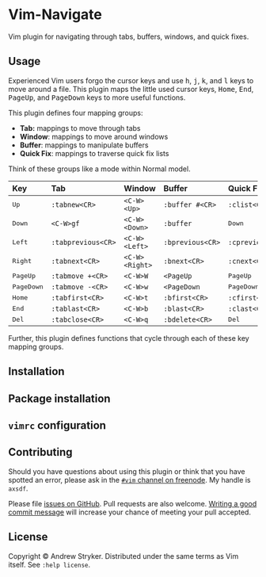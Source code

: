 # Vim-Navigate

Vim plugin for navigating through tabs, buffers, windows, and quick fixes.

## Usage

Experienced Vim users forgo the cursor keys and use <kbd>h</kbd>, <kbd>j</kbd>, 
<kbd>k</kbd>, and <kbd>l</kbd> keys to move around a file. This plugin maps the 
little used cursor keys, <kbd>Home</kbd>, <kbd>End</kbd>, <kbd>PageUp</kbd>, 
and <kbd>PageDown</kbd> keys to more useful functions.

This plugin defines four mapping groups:

- **Tab:** mappings to move through tabs
- **Window**: mappings to move around windows
- **Buffer**: mappings to manipulate buffers
- **Quick Fix**: mappings to traverse quick fix lists

Think of these groups like a mode within Normal model.

| Key                 | Tab                | Window         | Buffer           | Quick Fix           |
|:--------------------|:-------------------|:---------------|:-----------------|:--------------------|
| <kbd>Up</kbd>       | `:tabnew<CR>`      | `<C-W><Up>`    | `:buffer #<CR>`  | `:clist<CR>`        |
| <kbd>Down</kbd>     | `<C-W>gf`          | `<C-W><Down>`  | `:buffer`        | <kbd>Down</kbd>     |
| <kbd>Left</kbd>     | `:tabprevious<CR>` | `<C-W><Left>`  | `:bprevious<CR>` | `:cprevious<CR>`    |
| <kbd>Right</kbd>    | `:tabnext<CR>`     | `<C-W><Right>` | `:bnext<CR>`     | `:cnext<CR>`        |
| <kbd>PageUp</kbd>   | `:tabmove +<CR>`   | `<C-W>W`       | `<PageUp`        | <kbd>PageUp</kbd>   |
| <kbd>PageDown</kbd> | `:tabmove -<CR>`   | `<C-W>w`       | `<PageDown`      | <kbd>PageDown</kbd> |
| <kbd>Home</kbd>     | `:tabfirst<CR>`    | `<C-W>t`       | `:bfirst<CR>`    | `:cfirst<CR>`       |
| <kbd>End</kbd>      | `:tablast<CR>`     | `<C-W>b`       | `:blast<CR>`     | `:clast<CR>`        |
| <kbd>Del</kbd>      | `:tabclose<CR>`    | `<C-W>q`       | `:bdelete<CR>`   | <kbd>Del</kbd>      |


Further, this plugin defines functions that cycle through each of these key
mapping groups.

## Installation

## Package installation

## `vimrc` configuration


## Contributing

Should you have questions about using this plugin or think that you have
spotted an error, please ask in the [`#vim` channel on
freenode](https://webchat.freenode.net/?channels=vim). My handle is `axsdf`.

Please file [issues on
GitHub](https://github.com/andrewjstryker/vim-navigate/issues). Pull requests
are also welcome. [Writing a good commit
message](https://tbaggery.com/2008/04/19/a-note-about-git-commit-messages.html)
will increase your chance of meeting your pull accepted.

## License

Copyright © Andrew Stryker. Distributed under the same terms as Vim itself.
See `:help license`.
